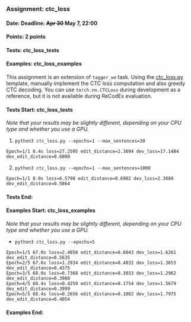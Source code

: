 ### Assignment: ctc_loss
#### Date: Deadline: ~~Apr 30~~ May 7, 22:00
#### Points: 2 points
#### Tests: ctc_loss_tests
#### Examples: ctc_loss_examples

This assignment is an extension of `tagger_we` task. Using the
[ctc_loss.py](https://github.com/ufal/npfl138/tree/master/labs/09/ctc_loss.py)
template, manually implement the CTC loss computation and also greedy CTC
decoding. You can use `torch.nn.CTCLoss` during development as a reference, but
it is not available during ReCodEx evaluation.

#### Tests Start: ctc_loss_tests
_Note that your results may be slightly different, depending on your CPU type and whether you use a GPU._

1. `python3 ctc_loss.py --epochs=1 --max_sentences=30`
```
Epoch=1/1 0.4s loss=27.2595 edit_distance=2.3694 dev_loss=17.1484 dev_edit_distance=0.6000
```

2. `python3 ctc_loss.py --epochs=1 --max_sentences=1000`
```
Epoch=1/1 8.0s loss=6.5798 edit_distance=0.6902 dev_loss=2.3089 dev_edit_distance=0.5864
```
#### Tests End:
#### Examples Start: ctc_loss_examples
_Note that your results may be slightly different, depending on your CPU type and whether you use a GPU._

- `python3 ctc_loss.py --epochs=5`
```
Epoch=1/5 67.0s loss=2.4850 edit_distance=0.6043 dev_loss=1.6261 dev_edit_distance=0.5635
Epoch=2/5 67.6s loss=1.2934 edit_distance=0.4832 dev_loss=1.3653 dev_edit_distance=0.4375
Epoch=3/5 68.0s loss=0.7368 edit_distance=0.3033 dev_loss=1.2962 dev_edit_distance=0.3980
Epoch=4/5 68.4s loss=0.4250 edit_distance=0.1754 dev_loss=1.5679 dev_edit_distance=0.3999
Epoch=5/5 68.4s loss=0.2656 edit_distance=0.1082 dev_loss=1.7975 dev_edit_distance=0.4054
```
#### Examples End:
